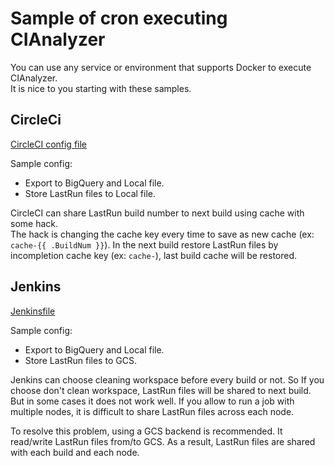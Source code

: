 # Sample of cron executing CIAnalyzer
You can use any service or environment that supports Docker to execute CIAnalyzer.  
It is nice to you starting with these samples.

## CircleCi
[CircleCI config file](./circleci_cron.yml)

Sample config:

- Export to BigQuery and Local file.
- Store LastRun files to Local file.

CircleCI can share LastRun build number to next build using cache with some hack.  
The hack is changing the cache key every time to save as new cache (ex: `cache-{{ .BuildNum }}`). In the next build restore LastRun files by incompletion cache key (ex: `cache-`), last build cache will be restored.

## Jenkins
[Jenkinsfile](./cron.jenkinsfile)

Sample config:

- Export to BigQuery and Local file.
- Store LastRun files to GCS.

Jenkins can choose cleaning workspace before every build or not. So If you choose don't clean workspace, LastRun files will be shared to next build.  
But in some cases it does not work well. If you allow to run a job with multiple nodes, it is difficult to share LastRun files across each node. 

To resolve this problem, using a GCS backend is recommended. It read/write LastRun files from/to GCS. As a result, LastRun files are shared with each build and each node.
